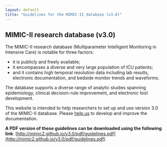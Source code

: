 ```yaml
---
layout: default
title: "Guidelines for the MIMIC-II database (v3.0)"
---
```


## MIMIC-II research database (v3.0)

The MIMIC-II research database (Multiparameter Intelligent Monitoring in Intensive Care) is notable for three factors: 

- it is publicly and freely available; 
- it encompasses a diverse and very large population of ICU patients; 
- and it contains high temporal resolution data including lab results, electronic documentation, and bedside monitor trends and waveforms. 

The database supports a diverse range of analytic studies spanning epidemiology, clinical decision-rule improvement, and electronic tool development.

This website is intended to help researchers to set up and use version 3.0 of the MIMIC-II database. Please [help us](bac/contributing.html) to develop and improve the documentation.

**A PDF version of these guidelines can be downloaded using the following link**: [http://mimic2.github.io/v3.0/pdf/guidelines.pdf](http://mimic2.github.io/v3.0/pdf/guidelines.pdf)


